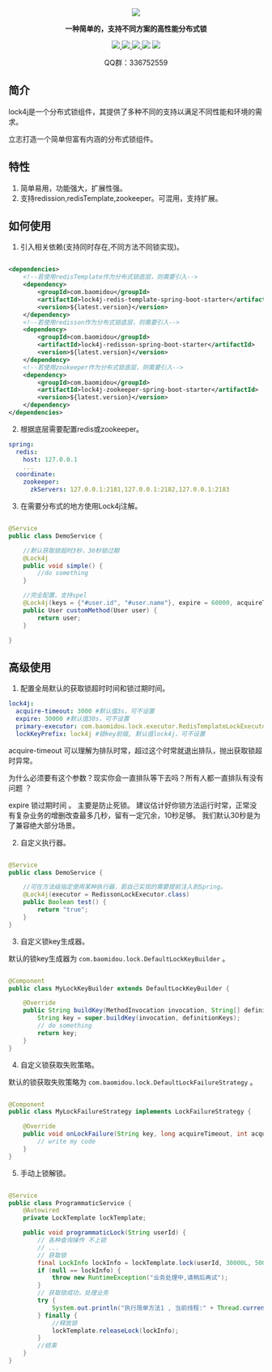 <p align="center">

<img src="https://s1.ax1x.com/2018/07/29/Pacq2Q.png" border="0" />

</p>

<p align="center">
	<strong>一种简单的，支持不同方案的高性能分布式锁</strong>
</p>

<p align="center">
    <a href="http://mvnrepository.com/artifact/com.baomidou/lock4j" target="_blank">
        <img src="https://maven-badges.herokuapp.com/maven-central/com.baomidou/lock4j/badge.svg" >
    </a>
    <a href="http://www.apache.org/licenses/LICENSE-2.0.html" target="_blank">
        <img src="http://img.shields.io/:license-apache-brightgreen.svg" >
    </a>
    <a href="https://search.maven.org/search?q=insp" target="_blank">
        <img src="https://img.shields.io/maven-central/v/com.baomidou/lock4j" />
    </a>
    <a>
        <img src="https://img.shields.io/badge/JDK-1.8+-green.svg" >
    </a>
    <a>
        <img src="https://img.shields.io/badge/springBoot-2.0+-green.svg" >
    </a>
</p>
<p align="center">
	QQ群：336752559
</p>

## 简介

lock4j是一个分布式锁组件，其提供了多种不同的支持以满足不同性能和环境的需求。

立志打造一个简单但富有内涵的分布式锁组件。

## 特性

1. 简单易用，功能强大，扩展性强。
2. 支持redission,redisTemplate,zookeeper。可混用，支持扩展。

## 如何使用

1. 引入相关依赖(支持同时存在,不同方法不同锁实现)。

```xml

<dependencies>
    <!--若使用redisTemplate作为分布式锁底层，则需要引入-->
    <dependency>
        <groupId>com.baomidou</groupId>
        <artifactId>lock4j-redis-template-spring-boot-starter</artifactId>
        <version>${latest.version}</version>
    </dependency>
    <!--若使用redisson作为分布式锁底层，则需要引入-->
    <dependency>
        <groupId>com.baomidou</groupId>
        <artifactId>lock4j-redisson-spring-boot-starter</artifactId>
        <version>${latest.version}</version>
    </dependency>
    <!--若使用zookeeper作为分布式锁底层，则需要引入-->
    <dependency>
        <groupId>com.baomidou</groupId>
        <artifactId>lock4j-zookeeper-spring-boot-starter</artifactId>
        <version>${latest.version}</version>
    </dependency>
</dependencies>

```

2. 根据底层需要配置redis或zookeeper。

```yaml
spring:
  redis:
    host: 127.0.0.1
    ...
  coordinate:
    zookeeper:
      zkServers: 127.0.0.1:2181,127.0.0.1:2182,127.0.0.1:2183
```

3. 在需要分布式的地方使用Lock4j注解。

```java

@Service
public class DemoService {

    //默认获取锁超时3秒，30秒锁过期
    @Lock4j
    public void simple() {
        //do something
    }

    //完全配置，支持spel
    @Lock4j(keys = {"#user.id", "#user.name"}, expire = 60000, acquireTimeout = 1000)
    public User customMethod(User user) {
        return user;
    }

}
```

## 高级使用

1. 配置全局默认的获取锁超时时间和锁过期时间。

```yaml
lock4j:
  acquire-timeout: 3000 #默认值3s，可不设置
  expire: 30000 #默认值30s，可不设置
  primary-executor: com.baomidou.lock.executor.RedisTemplateLockExecutor #默认redisson>redisTemplate>zookeeper，可不设置
  lockKeyPrefix: lock4j #锁key前缀, 默认值lock4j，可不设置
```

acquire-timeout 可以理解为排队时常，超过这个时常就退出排队，抛出获取锁超时异常。

为什么必须要有这个参数？现实你会一直排队等下去吗？所有人都一直排队有没有问题 ？

expire 锁过期时间 。 主要是防止死锁。 建议估计好你锁方法运行时常，正常没有复杂业务的增删改查最多几秒，留有一定冗余，10秒足够。 我们默认30秒是为了兼容绝大部分场景。

2. 自定义执行器。

```java

@Service
public class DemoService {

    //可在方法级指定使用某种执行器，若自己实现的需要提前注入到Spring。
    @Lock4j(executor = RedissonLockExecutor.class)
    public Boolean test() {
        return "true";
    }
}
```

3. 自定义锁key生成器。

默认的锁key生成器为 `com.baomidou.lock.DefaultLockKeyBuilder` 。

```java

@Component
public class MyLockKeyBuilder extends DefaultLockKeyBuilder {

    @Override
	public String buildKey(MethodInvocation invocation, String[] definitionKeys) {
		String key = super.buildKey(invocation, definitionKeys);
        // do something
		return key;
	}
}
```

4. 自定义锁获取失败策略。

默认的锁获取失败策略为 `com.baomidou.lock.DefaultLockFailureStrategy` 。

```java

@Component
public class MyLockFailureStrategy implements LockFailureStrategy {

    @Override
    public void onLockFailure(String key, long acquireTimeout, int acquireCount) {
        // write my code
    }
}
```

5. 手动上锁解锁。

```java

@Service
public class ProgrammaticService {
    @Autowired
    private LockTemplate lockTemplate;

    public void programmaticLock(String userId) {
        // 各种查询操作 不上锁
        // ...
        // 获取锁
        final LockInfo lockInfo = lockTemplate.lock(userId, 30000L, 5000L, RedissonLockExecutor.class);
        if (null == lockInfo) {
            throw new RuntimeException("业务处理中,请稍后再试");
        }
        // 获取锁成功，处理业务
        try {
            System.out.println("执行简单方法1 , 当前线程:" + Thread.currentThread().getName() + " , counter：" + (counter++));
        } finally {
            //释放锁
            lockTemplate.releaseLock(lockInfo);
        }
        //结束
    }
}
```


